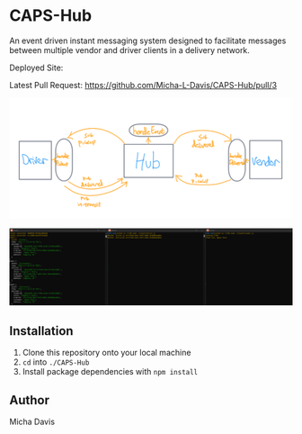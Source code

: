 # CAPS-Hub

An event driven instant messaging system designed to facilitate messages between multiple vendor and driver clients in a delivery network.

Deployed Site: <Not Yet> 

Latest Pull Request: https://github.com/Micha-L-Davis/CAPS-Hub/pull/3

![UML Diagram](./assets/brave_6DizQwJrX2.png)

![Example Output](./assets/ubuntu_u4jzawF2OI.png)
    
## Installation

1. Clone this repository onto your local machine
2. `cd` into `./CAPS-Hub`
3. Install package dependencies with `npm install`

## Author

Micha Davis

